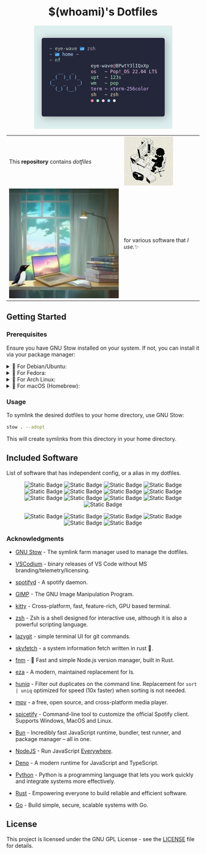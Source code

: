 <div align="center">

# $(whoami)'s Dotfiles

![skyfetch screenshot](./assets/screenshot.webp)

<table cellspacing="0" cellpadding="0" border="0">
  <tr>
    <td></td>
    <td rowspan="3"><img src="./assets/cat.gif" alt="Funny cat"></td>
  </tr>
  <tr>
    <td>This <b>repository</b> contains <i>dotfiles</i></td>
  </tr>
  <tr>
    <td></td>
  </tr>
  
  <tr>
    <td rowspan="3"><img src="./assets/image.webp" alt="generated with playground.ai"></td>
    <td></td>
  </tr>
  <tr>
    <td>for various software that <i>I use.</i>✨</td>
  </tr>
  <tr>
    <td></td>
  </tr>
</table>

</div>

## Getting Started

### Prerequisites

Ensure you have GNU Stow installed on your system. If not, you can install it via your package manager:

<!-- Debian Ubuntu -->
<details>
  <summary>
    🧡 For Debian/Ubuntu:
  </summary>

```bash
sudo apt-get install stow
```
</details>

<!-- Fedora -->
<details>
  <summary>
    💜 For Fedora:
  </summary>

```bash
sudo dnf install stow
```
</details>

<!-- Arch -->
<details>
  <summary>
    💙 For Arch Linux:
  </summary>

```bash
sudo pacman -S stow
```
</details>

<!-- Mac -->
<details>
  <summary>
    🍍 For macOS (Homebrew):
  </summary>

```bash
brew install stow
```
</details>

### Usage

To symlink the desired dotfiles to your home directory, use GNU Stow:

```bash
stow . --adopt
```

This will create symlinks from this directory in your home directory.


## Included Software

List of software that has independent config, or a alias in my dotfiles.

<div align="center">

![Static Badge](https://img.shields.io/badge/Gnu_Stow-A42E2B?style=for-the-badge&logo=gnu&logoColor=fff)
![Static Badge](https://img.shields.io/badge/VSCodium-2F80ED?style=for-the-badge&logo=vscodium&logoColor=fff)
![Static Badge](https://img.shields.io/badge/spotifyd-1DB954?style=for-the-badge&logo=spotify&logoColor=fff)
![Static Badge](https://img.shields.io/badge/gimp-5C5543?style=for-the-badge&logo=gimp&logoColor=fff)
![Static Badge](https://img.shields.io/badge/kitty-CE48A1?style=for-the-badge&logo=windowsterminal&logoColor=fff)
![Static Badge](https://img.shields.io/badge/zsh-F15A24?style=for-the-badge&logo=zsh&logoColor=fff)
![Static Badge](https://img.shields.io/badge/lazygit-F05032?style=for-the-badge&logo=git&logoColor=fff)
![Static Badge](https://img.shields.io/badge/skyfetch-000?style=for-the-badge&logo=rust&logoColor=fff)
![Static Badge](https://img.shields.io/badge/fnm-000?style=for-the-badge&logo=rust&logoColor=fff)
![Static Badge](https://img.shields.io/badge/eza-000?style=for-the-badge&logo=rust&logoColor=fff)
![Static Badge](https://img.shields.io/badge/huniq-000?style=for-the-badge&logo=rust&logoColor=fff)
![Static Badge](https://img.shields.io/badge/mpv-691F69?style=for-the-badge&logo=mpv&logoColor=fff)
![Static Badge](https://img.shields.io/badge/spicetify-1DB954?style=for-the-badge&logo=spotify&logoColor=fff)

![Static Badge](https://img.shields.io/badge/bun-000?style=for-the-badge&logo=bun&logoColor=fff)
![Static Badge](https://img.shields.io/badge/node.js-339933?style=for-the-badge&logo=nodedotjs&logoColor=fff)
![Static Badge](https://img.shields.io/badge/deno-000?style=for-the-badge&logo=deno&logoColor=fff)
![Static Badge](https://img.shields.io/badge/python-3776AB?style=for-the-badge&logo=python&logoColor=fff)
![Static Badge](https://img.shields.io/badge/rust-000?style=for-the-badge&logo=rust&logoColor=fff)
![Static Badge](https://img.shields.io/badge/go-00ADD8?style=for-the-badge&logo=go&logoColor=fff)
</div>

### Acknowledgments

- [GNU Stow](https://www.gnu.org/software/stow) - The symlink farm manager used to manage the dotfiles.
- [VSCodium](https://github.com/VSCodium/vscodium) - binary releases of VS Code without MS branding/telemetry/licensing.
- [spotifyd](https://github.com/Spotifyd/spotifyd) - A spotify daemon.
- [GIMP](https://gitlab.gnome.org/GNOME/gimp) - The GNU Image Manipulation Program.
- [kitty](https://github.com/kovidgoyal/kitty) - Cross-platform, fast, feature-rich, GPU based terminal.
- [zsh](https://zsh.sourceforge.io) - Zsh is a shell designed for interactive use, although it is also a powerful scripting language.
- [lazygit](https://github.com/jesseduffield/lazygit) - simple terminal UI for git commands.
- [skyfetch](https://github.com/justleoo/skyfetch) - a system information fetch written in rust 🦀.
- [fnm](https://github.com/Schniz/fnm) - 🚀 Fast and simple Node.js version manager, built in Rust.
- [eza](https://github.com/eza-community/eza) - A modern, maintained replacement for ls.
- [huniq](https://github.com/koraa/huniq) - Filter out duplicates on the command line. Replacement for `sort | uniq` optimized for speed (10x faster) when sorting is not needed.
- [mpv](https://mpv.io/) - a free, open source, and cross-platform media player.
- [spicetify](https://spicetify.app/) - Command-line tool to customize the official Spotify client. Supports Windows, MacOS and Linux.

- [Bun](https://github.com/oven-sh/bun) - Incredibly fast JavaScript runtime, bundler, test runner, and package manager – all in one.
- [NodeJS](https://github.com/nodejs) - Run JavaScript [Everywhere](https://nodejs.org/en/download).
- [Deno](https://github.com/denoland/deno) - A modern runtime for JavaScript and TypeScript.
- [Python](https://www.python.org) - Python is a programming language that lets you work quickly and integrate systems more effectively.
- [Rust](https://github.com/rust-lang/rust) - Empowering everyone to build reliable and efficient software.
- [Go](https://go.dev) - Build simple, secure, scalable systems with Go.

## License

This project is licensed under the GNU GPL License - see the [LICENSE](LICENSE) file for details.
